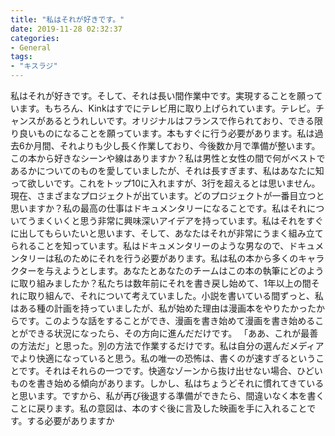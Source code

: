 ```yaml
---
title: "私はそれが好きです。"
date: 2019-11-28 02:32:37
categories:
- General
tags:
- "キスラジ"
---
```


私はそれが好きです。そして、それは長い間作業中です。実現することを願っています。もちろん、Kinkはすでにテレビ用に取り上げられています。テレビ。チャンスがあるとうれしいです。オリジナルはフランスで作られており、できる限り良いものになることを願っています。本もすぐに行う必要があります。私は過去6か月間、それよりも少し長く作業しており、今後数か月で準備が整います。この本から好きなシーンや線はありますか？私は男性と女性の間で何がベストであるかについてのものを愛していましたが、それは長すぎます、私はあなたに知って欲しいです。これをトップ10に入れますが、3行を超えるとは思いません。現在、さまざまなプロジェクトが出ています。どのプロジェクトが一番目立つと思いますか？私の最高の仕事はドキュメンタリーになることです。私はそれについてうまくいくと思う非常に興味深いアイデアを持っています。私はそれをすぐに出してもらいたいと思います、そして、あなたはそれが非常にうまく組み立てられることを知っています。私はドキュメンタリーのような男なので、ドキュメンタリーは私のためにそれを行う必要があります。私は私の本から多くのキャラクターを与えようとします。あなたとあなたのチームはこの本の執筆にどのように取り組みましたか？私たちは数年前にそれを書き戻し始めて、1年以上の間それに取り組んで、それについて考えていました。小説を書いている間ずっと、私はある種の計画を持っていましたが、私が始めた理由は漫画本をやりたかったからです。このような話をすることができ、漫画を書き始めて漫画を書き始めることができる状況になったら、その方向に進んだだけです。 「ああ、これが最善の方法だ」と思った。別の方法で作業するだけです。私は自分の選んだメディアでより快適になっていると思う。私の唯一の恐怖は、書くのが速すぎるということです。それはそれらの一つです。快適なゾーンから抜け出せない場合、ひどいものを書き始める傾向があります。しかし、私はちょうどそれに慣れてきていると思います。ですから、私が再び後退する準備ができたら、間違いなく本を書くことに戻ります。私の意図は、本のすぐ後に言及した映画を手に入れることです。する必要がありますか
